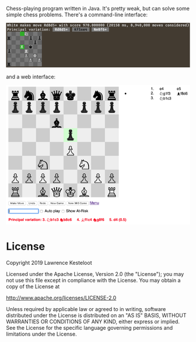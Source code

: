 
Chess-playing program written in Java. It's pretty weak, but can solve
some simple chess problems. There's a command-line interface:

![Web interface](website/shell.png)

and a web interface:

![Web interface](website/web.png)

# License

Copyright 2019 Lawrence Kesteloot

Licensed under the Apache License, Version 2.0 (the "License");
you may not use this file except in compliance with the License.
You may obtain a copy of the License at

   http://www.apache.org/licenses/LICENSE-2.0

Unless required by applicable law or agreed to in writing, software
distributed under the License is distributed on an "AS IS" BASIS,
WITHOUT WARRANTIES OR CONDITIONS OF ANY KIND, either express or implied.
See the License for the specific language governing permissions and
limitations under the License.
